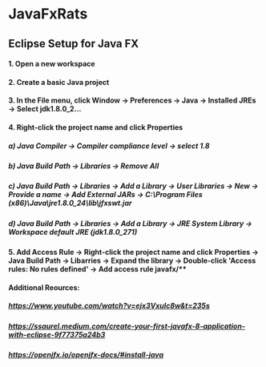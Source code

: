 # JavaFxRats
## Eclipse Setup for Java FX
#### 1. Open a new workspace
#### 2. Create a basic Java project
#### 3. In the File menu, click Window -> Preferences -> Java -> Installed JREs -> Select jdk1.8.0_2...
#### 4. Right-click the project name and click Properties
#####     a) Java Compiler -> Compiler compliance level -> select 1.8
#####     b) Java Build Path -> Libraries -> Remove All
##### c) Java Build Path -> Libraries -> Add a Library -> User Libraries -> New -> Provide a name -> Add External JARs -> C:\Program Files (x86)\Java\jre1.8.0_24\lib\jfxswt.jar
##### d) Java Build Path -> Libraries -> Add a Library -> JRE System Library -> Workspace default JRE (jdk1.8.0_271)
#### 5. Add Access Rule -> Right-click the project name and click Properties -> Java Build Path -> Libarries -> Expand the library -> Double-click 'Access rules: No rules defined' -> Add access rule javafx/**
#### Additional Reources:
##### https://www.youtube.com/watch?v=ejx3VxuIc8w&t=235s
##### https://ssaurel.medium.com/create-your-first-javafx-8-application-with-eclipse-9f77375a24b3
##### https://openjfx.io/openjfx-docs/#install-java
